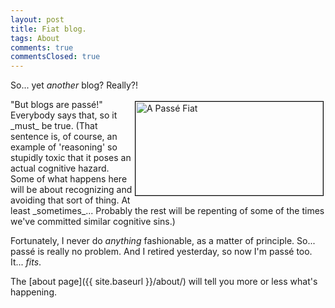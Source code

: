 ```yaml
---
layout: post
title: Fiat blog.
tags: About
comments: true
commentsClosed: true
---
```


So... yet _another_ blog?  Really?!  

<img src="{{site.baseurl }}/images/2020-07-01-fiat-blog-fiat.jpg" width="300" height="150" alt="A Passé Fiat" title="A Passé Fiat" style="float: right; margin: 3px 3px 3px 3px; border: 1px solid #000000;">
"But blogs are passé!"  Everybody says that, so it _must_ be true.  (That sentence is,
of course, an example of 'reasoning' so stupidly toxic that it poses an actual cognitive
hazard.  Some of what happens here will be about recognizing and avoiding that sort of
thing.  At least _sometimes_...  Probably the rest will be repenting of some of the times
we've committed similar cognitive sins.)  

Fortunately, I never do _anything_ fashionable, as a matter of principle.  So... passé is
really no problem.  And I retired yesterday, so now I'm passé too.  It... _fits_.  

The [about page]({{ site.baseurl }}/about/) will tell you more or less what's happening.  
